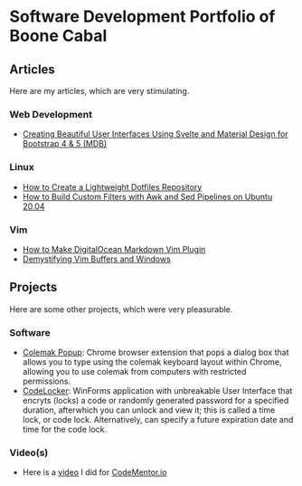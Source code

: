 # Software Development Portfolio of Boone Cabal

## Articles

Here are my articles, which are very stimulating.

### Web Development
- [Creating Beautiful User Interfaces Using Svelte and Material Design for Bootstrap 4 & 5 (MDB)](https://hackmd.io/@boonecabaldev/ByGiokbcR)

### Linux
- [How to Create a Lightweight Dotfiles Repository](https://github.com/boonecabaldev/Articles/blob/main/LightweightDotfilesRepo.md)
- [How to Build Custom Filters with Awk and Sed Pipelines on Ubuntu 20.04](https://github.com/boonecabaldev/Articles/blob/main/SedAwkPipelines.md)

### Vim
- [How to Make DigitalOcean Markdown Vim Plugin](https://github.com/boonecabaldev/Articles/blob/main/DigitalOceanMarkdownVimPlugin.md)
- [Demystifying Vim Buffers and Windows](https://github.com/boonecabaldev/Articles/blob/main/VimBuffersWindows.md)

## Projects

Here are some other projects, which were very pleasurable.

### Software

- [Colemak Popup](https://github.com/boonecabaldev/colemak-extension): Chrome browser extension that pops a dialog box that allows you to type using the colemak keyboard layout within Chrome, allowing you to use colemak from computers with restricted permissions.
- [CodeLocker](https://github.com/boonecabaldev/CodeLocker): WinForms application with unbreakable User Interface that encryts (locks) a code or randomly generated password for a specified duration, afterwhich you can unlock and view it; this is called a time lock, or code lock. Alternatively, can specify a future expiration date and time for the code lock.

### Video(s)

- Here is a [video](https://youtu.be/Fdp2eefdvEs?si=s4MlpyCY_9wbNzoU) I did for [CodeMentor.io](https://codementor.io)
